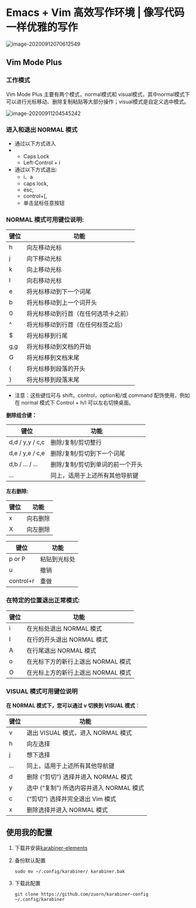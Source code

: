 # Emacs + Vim 高效写作环境 | 像写代码一样优雅的写作

![image-20200912070612549](https://tva1.sinaimg.cn/large/007S8ZIlly1ginhwr26uej30gn0bcqd0.jpg)

## Vim Mode Plus

###  工作模式

Vim Mode Plus 主要有两个模式，normal模式和 visual模式，其中normal模式下可以进行光标移动、删除复制粘贴等大部分操作；visual模式是自定义选中模式。

![image-20200911204545242](https://tva1.sinaimg.cn/large/007S8ZIlly1gimzz79twdj30jg0b2gmr.jpg)



###  进入和退出 NORMAL 模式

- 通过以下方式进入
- - Caps Lock 
  - Left-Control + i
- 通过以下方式退出:
  - i、a 
  - caps lock,
  - esc,
  - control+[,
  - 单击鼠标任意按钮
  

###  NORMAL 模式可用键位说明:

| 键位 | 功能         |
| ---- | ------------ |
| h    | 向左移动光标 |
| j    | 向下移动光标 |
|  k    |  向上移动光标	 |
|  l    |  向右移动光标 	 |
| e    | 将光标移动到下一个词尾                 |
| b    | 将光标移动到上一个词开头          |
| 0    | 将光标移动到行首（在任何选项卡之前）
| ^    | 将光标移动到行首（在任何标签之后） |
| $    | 将光标移到行尾                    |
| g,g  | 将光标移动到文档的开始               |
| G    | 将光标移到文档末尾                 |
| {    | 将光标移到段落的开头              |
| }    | 将光标移到段落末尾               |



* 注意：这些键位可与 shift，control，option和/或 command 配饰使用，例如 在 normal 模式下 Control + h/l 可以左右切换桌面。

**删除组合键：**

| 键位            | 功能                             |
| --------------- | -------------------------------- |
| d,d / y,y / c,c | 删除/复制/剪切整行               |
| d,e / y,e / c,e | 删除/复制/剪切到下一个词尾       |
| d,b / ... / ... | 删除/复制/剪切到单词的前一个开头 |
| ...             | 同上，适用于上述所有其他导航键   |

**左右删除:**

| 键位 | 功能     |
| ---- | -------- |
| x    | 向右删除 |
| X    | 向左删除 |

| 键位      | 功能         |
| --------- | ------------ |
| p or P    | 粘贴到光标处 |
| u         | 撤销         |
| control+r | 重做         |

### 在特定的位置退出正常模式:

| 键位 | 功能                               |
| ---- | ---------------------------------- |
| i    | 在光标处退出 NORMAL 模式           |
| I    | 在行的开头退出 NORMAL 模式         |
| A    | 在行尾退出 NORMAL 模式             |
| o    | 在光标下方的新行上退出 NORMAL 模式 |
| O    | 在光标上方的新行上退出 NORMAL 模式 |

### VISUAL 模式可用键位说明

  **在 NORMAL 模式下，您可以通过 v 切换到 VISUAL 模式**：

| 键位 | 功能                                 |
| ---- | ------------------------------------ |
| v    | 退出 VISUAL 模式，进入   NORMAL 模式 |
| h    | 向左选择                             |
| j    | 想下选择                             |
| ...  | 同上，适用于上述所有其他导航键 |
| d    | 删除 (“剪切”) 选择并进入 NORMAL 模式      |
| y    | 选中 (“复制”) 所选内容并进入 NORMAL 模式       |
| c    |  (“剪切”) 选择并完全退出 Vim 模式 |
| x    | 删除选择并进入 NORMAL 模式              |

## 使用我的配置

1. 下载并安装[karabiner-elements](https://karabiner-elements.pqrs.org/)
2. 备份默认配置

    ```
    sudo mv ~/.config/karabiner/ karabiner.bak
    ```
3. 下载此配置

    ```
    git clone https://github.com/zuorn/karabiner-config ~/.config/karabiner
    ```





